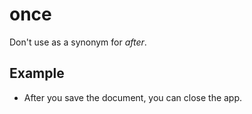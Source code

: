 # once

Don't use as a synonym for *after*.

## Example

- After you save the document, you can close the app.
